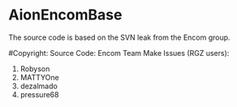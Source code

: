 # AionEncomBase
The source code is based on the SVN leak from the Encom group.

#Copyright:
Source Code: Encom Team
Make Issues (RGZ users):

1. Robyson
2. MATTYOne
3. dezalmado
4. pressure68


